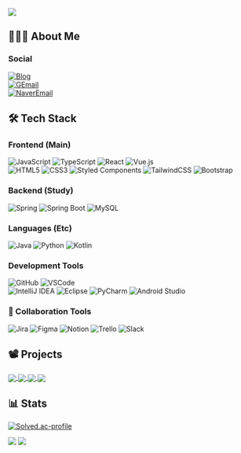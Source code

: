 <!--
**rnjs010/rnjs010** is a ✨ _special_ ✨ repository because its `README.md` (this file) appears on your GitHub profile.

Here are some ideas to get you started:

- 🔭 I’m currently working on ...
- 🌱 I’m currently learning ...
- 👯 I’m looking to collaborate on ...
- 🤔 I’m looking for help with ...
- 💬 Ask me about ...
- 📫 How to reach me: ...
- 😄 Pronouns: ...
- ⚡ Fun fact: ...
-->

<!-- 해더 -->
<img src="https://capsule-render.vercel.app/api?type=waving&color=gradient&height=250&section=header&text=Welcome👋&desc=Kyuri's%20GitHub&fontSize=90&descSize=30&fontAlignY=38&animation=fadeIn" />

<!-- 소개 -->
## 🙋🏻‍♀️ About Me


### Social
[![Blog](https://img.shields.io/badge/Blog-FF5722?style=flat&logo=blogger&logoColor=white)](https://rnjs010.github.io/)
</br>
[![GEmail](https://img.shields.io/badge/Gmail-kwonmaru0119@gmail.com-EA4335?style=flat&logo=gmail)](mailto:kwonmaru0119@gmail.com)
</br>
[![NaverEmail](https://img.shields.io/badge/Naver-kyuri4809@naver.com-03C75A?style=flat&logo=naver)](mailto:kyuri4809@naver.com)
<!-- </br>
[![Portfolio](https://img.shields.io/badge/Portfolio-000?style=flat&logo=vercel&logoColor=white)](https://your-portfolio-link) -->


<!-- 기술 스택 -->
## 🛠 Tech Stack
### Frontend (Main)
![JavaScript](https://img.shields.io/badge/JavaScript-F7DF1E?style=flat&logo=javascript&logoColor=white)
![TypeScript](https://img.shields.io/badge/TypeScript-3178C6?style=flat&logo=typescript&logoColor=white)
![React](https://img.shields.io/badge/React-61DAFB?style=flat&logo=react&logoColor=white)
![Vue.js](https://img.shields.io/badge/Vue.js-4FC08D?style=flat&logo=vue.js&logoColor=white)
</br>
![HTML5](https://img.shields.io/badge/HTML5-E34F26?style=flat&logo=html5&logoColor=white)
![CSS3](https://img.shields.io/badge/CSS3-1572B6?style=flat&logo=css3&logoColor=white)
![Styled Components](https://img.shields.io/badge/styled--components-DB7093?style=flat&logo=styled-components&logoColor=white)
![TailwindCSS](https://img.shields.io/badge/Tailwind_CSS-38B2AC?style=flat&logo=tailwind-css&logoColor=white)
![Bootstrap](https://img.shields.io/badge/Bootstrap-7952B3?style=flat&logo=bootstrap&logoColor=white)

### Backend (Study)
![Spring](https://img.shields.io/badge/Spring-6DB33F?style=flat&logo=spring&logoColor=white)
![Spring Boot](https://img.shields.io/badge/Spring%20Boot-6DB33F?style=flat&logo=springboot&logoColor=white)
![MySQL](https://img.shields.io/badge/MySQL-4479A1?style=flat&logo=mysql&logoColor=white)

### Languages (Etc)
![Java](https://img.shields.io/badge/Java-007396?style=flat&logo=openjdk&logoColor=white)
![Python](https://img.shields.io/badge/Python-3776AB?style=flat&logo=python&logoColor=white)
![Kotlin](https://img.shields.io/badge/Kotlin-7F52FF?style=flat&logo=kotlin&logoColor=white)

### Development Tools
![GitHub](https://img.shields.io/badge/GitHub-181717?style=flat&logo=github&logoColor=white)
![VSCode](https://img.shields.io/badge/Visual_Studio_Code-007ACC?style=flat&logo=visualstudiocode&logoColor=white)
</br>
![IntelliJ IDEA](https://img.shields.io/badge/IntelliJ%20IDEA-000000?style=flat&logo=intellijidea&logoColor=white)
![Eclipse](https://img.shields.io/badge/Eclipse-2C2255?style=flat&logo=eclipse&logoColor=white)
![PyCharm](https://img.shields.io/badge/PyCharm-000000?style=flat&logo=pycharm&logoColor=white)
![Android Studio](https://img.shields.io/badge/Android%20Studio-3DDC84?style=flat&logo=androidstudio&logoColor=white)

### 👥 Collaboration Tools
![Jira](https://img.shields.io/badge/Jira-0052CC?style=flat&logo=jira&logoColor=white)
![Figma](https://img.shields.io/badge/Figma-F24E1E?style=flat&logo=figma&logoColor=white)
![Notion](https://img.shields.io/badge/Notion-000000?style=flat&logo=notion&logoColor=white)
![Trello](https://img.shields.io/badge/Trello-0052CC?style=flat&logo=trello&logoColor=white)
![Slack](https://img.shields.io/badge/Slack-4A154B?style=flat&logo=slack&logoColor=white)


<!-- 프로젝트 -->
## 📽️ Projects
<a href="https://github.com/rnjs010/keywi">
  <img align="center" src="https://github-readme-stats.vercel.app/api/pin/?username=rnjs010&repo=keywi&theme=dark" />
</a>
<a href="https://github.com/rnjs010/roCatRun">
  <img align="center" src="https://github-readme-stats.vercel.app/api/pin/?username=rnjs010&repo=roCatRun&theme=dark" />
</a>
<a href="https://github.com/rnjs010/cofface">
  <img align="center" src="https://github-readme-stats.vercel.app/api/pin/?username=rnjs010&repo=cofface&theme=dark" />
</a>
<a href="https://github.com/rnjs010/amuseClient">
  <img align="center" src="https://github-readme-stats.vercel.app/api/pin/?username=rnjs010&repo=amuseClient&theme=dark" />
</a>


<!-- 통계 -->
## 📊 Stats
[![Solved.ac-profile](http://mazassumnida.wtf/api/v2/generate_badge?boj=qwedc13)](https://solved.ac/qwedc13)

<img src="https://github-readme-stats.vercel.app/api/top-langs/?username=rnjs010&layout=compact&theme=radical">

<img src="https://github-readme-stats.vercel.app/api?username=rnjs010&show_icons=true&count_private=true&hide=issues&theme=tokyonight">
